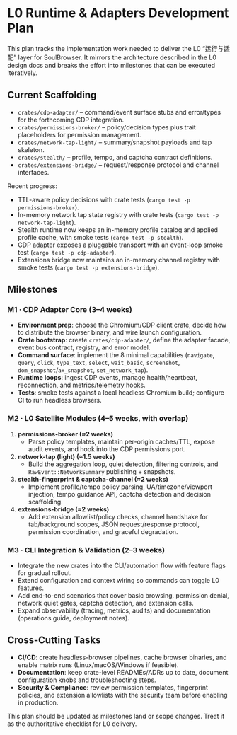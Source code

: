 # L0 Runtime & Adapters Development Plan

This plan tracks the implementation work needed to deliver the L0 “运行与适配” layer for SoulBrowser. It mirrors the architecture described in the L0 design docs and breaks the effort into milestones that can be executed iteratively.

## Current Scaffolding

- `crates/cdp-adapter/` – command/event surface stubs and error/types for the forthcoming CDP integration.
- `crates/permissions-broker/` – policy/decision types plus trait placeholders for permission management.
- `crates/network-tap-light/` – summary/snapshot payloads and tap skeleton.
- `crates/stealth/` – profile, tempo, and captcha contract definitions.
- `crates/extensions-bridge/` – request/response protocol and channel interfaces.

 Recent progress:
 - TTL-aware policy decisions with crate tests (`cargo test -p permissions-broker`).
 - In-memory network tap state registry with crate tests (`cargo test -p network-tap-light`).
 - Stealth runtime now keeps an in-memory profile catalog and applied profile cache, with smoke tests (`cargo test -p stealth`).
 - CDP adapter exposes a pluggable transport with an event-loop smoke test (`cargo test -p cdp-adapter`).
 - Extensions bridge now maintains an in-memory channel registry with smoke tests (`cargo test -p extensions-bridge`).

## Milestones

### M1 · CDP Adapter Core (3–4 weeks)

- **Environment prep**: choose the Chromium/CDP client crate, decide how to distribute the browser binary, and wire launch configuration.
- **Crate bootstrap**: create `crates/cdp-adapter/`, define the adapter facade, event bus contract, registry, and error model.
- **Command surface**: implement the 8 minimal capabilities (`navigate`, `query`, `click`, `type_text`, `select`, `wait_basic`, `screenshot`, `dom_snapshot`/`ax_snapshot`, `set_network_tap`).
- **Runtime loops**: ingest CDP events, manage health/heartbeat, reconnection, and metrics/telemetry hooks.
- **Tests**: smoke tests against a local headless Chromium build; configure CI to run headless browsers.

### M2 · L0 Satellite Modules (4–5 weeks, with overlap)

1. **permissions-broker (≈2 weeks)**
   - Parse policy templates, maintain per-origin caches/TTL, expose audit events, and hook into the CDP permissions port.
2. **network-tap (light) (≈1.5 weeks)**
   - Build the aggregation loop, quiet detection, filtering controls, and `RawEvent::NetworkSummary` publishing + snapshots.
3. **stealth-fingerprint & captcha-channel (≈2 weeks)**
   - Implement profile/tempo policy parsing, UA/timezone/viewport injection, tempo guidance API, captcha detection and decision scaffolding.
4. **extensions-bridge (≈2 weeks)**
   - Add extension allowlist/policy checks, channel handshake for tab/background scopes, JSON request/response protocol, permission coordination, and graceful degradation.

### M3 · CLI Integration & Validation (2–3 weeks)

- Integrate the new crates into the CLI/automation flow with feature flags for gradual rollout.
- Extend configuration and context wiring so commands can toggle L0 features.
- Add end-to-end scenarios that cover basic browsing, permission denial, network quiet gates, captcha detection, and extension calls.
- Expand observability (tracing, metrics, audits) and documentation (operations guide, deployment notes).

## Cross-Cutting Tasks

- **CI/CD**: create headless-browser pipelines, cache browser binaries, and enable matrix runs (Linux/macOS/Windows if feasible).
- **Documentation**: keep crate-level READMEs/ADRs up to date, document configuration knobs and troubleshooting steps.
- **Security & Compliance**: review permission templates, fingerprint policies, and extension allowlists with the security team before enabling in production.

This plan should be updated as milestones land or scope changes. Treat it as the authoritative checklist for L0 delivery.
